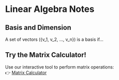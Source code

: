 # Linear Algebra Notes
## Basis and Dimension
A set of vectors \(\{v_1, v_2, ..., v_n\}\) is a basis if...
## Try the Matrix Calculator!
Use our interactive tool to perform matrix operations:  
👉 [Matrix Calculator](matrix-calculator.html)
